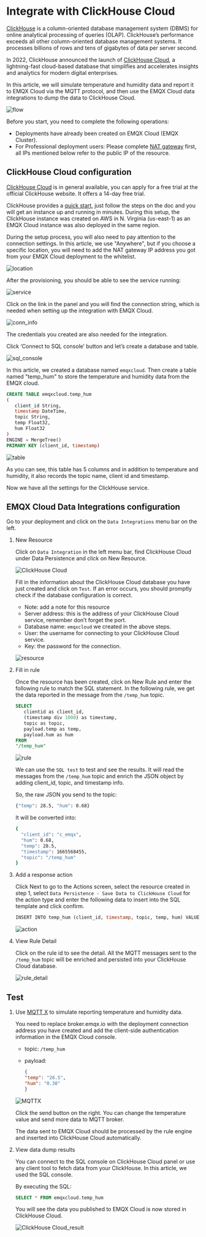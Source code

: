 # Integrate with ClickHouse Cloud

[ClickHouse](https://clickhouse_cloud.com/docs/en/) is a column-oriented database management system (DBMS) for online analytical processing of queries (OLAP). ClickHouse’s performance exceeds all other column-oriented database management systems. It processes billions of rows and tens of gigabytes of data per server second.

In 2022, ClickHouse announced the launch of [ClickHouse Cloud](https://clickhouse.com/cloud), a lightning-fast cloud-based database that simplifies and accelerates insights and analytics for modern digital enterprises.

In this article, we will simulate temperature and humidity data and report it to EMQX Cloud via the MQTT protocol, and then use the EMQX Cloud data integrations to dump the data to ClickHouse Cloud.

![flow](./_assets/clickhouse_cloud_flow.png)

Before you start, you need to complete the following operations:

- Deployments have already been created on EMQX Cloud (EMQX Cluster).
- For Professional deployment users: Please complete [NAT gateway](../vas/nat-gateway.md) first, all IPs mentioned below refer to the public IP of the resource.

## ClickHouse Cloud configuration

[ClickHouse Cloud](https://clickhouse.com/cloud) is in general available, you can apply for a free trial at the official ClickHouse website. It offers a 14-day free trial.

ClickHouse provides a [quick start](https://clickhouse.com/docs/en/quick-start), just follow the steps on the doc and you will get an instance up and running in minutes. During this setup, the ClickHouse instance was created on AWS in N. Virginia (us-east-1) as an EMQX Cloud instance was also deployed in the same region.

During the setup process, you will also need to pay attention to the connection settings. In this article, we use "Anywhere", but if you choose a specific location, you will need to add the NAT gateway IP address you got from your EMQX Cloud deployment to the whitelist.

![location](./_assets/location.png)

After the provisioning, you should be able to see the service running:

![service](./_assets/service.png)

Click on the link in the panel and you will find the connection string, which is needed when setting up the integration with EMQX Cloud.

![conn_info](./_assets/conn_info.png)

The credentials you created are also needed for the integration.

Click ‘Connect to SQL console’ button and let’s create a database and table.

![sql_console](./_assets/sql_console.png)

In this article, we created a database named `emqxcloud`. Then create a table named "temp_hum" to store the temperature and humidity data from the EMQX cloud.

   ```sql
   CREATE TABLE emqxcloud.temp_hum 
   (
      client_id String, 
      timestamp DateTime, 
      topic String, 
      temp Float32, 
      hum Float32
   ) 
   ENGINE = MergeTree() 
   PRIMARY KEY (client_id, timestamp)
   ```

![table](./_assets/table.png)

As you can see, this table has 5 columns and in addition to temperature and humidity, it also records the topic name, client id and timestamp.

Now we have all the settings for the ClickHouse service.

## EMQX Cloud Data Integrations configuration

Go to your deployment and click on the `Data Integrations` menu bar on the left.

1. New Resource

   Click on `Data Integration` in the left menu bar, find ClickHouse Cloud under Data Persistence and click on New Resource.

   ![ClickHouse Cloud](./_assets/data_integration_clickhouse_cloud.png)

   Fill in the information about the ClickHouse Cloud database you have just created and click on `Test`. If an error occurs, you should promptly check if the database configuration is correct.

   - Note: add a note for this resource
   - Server address: this is the address of your ClickHouse Cloud service, remember don’t forget the port.
   - Database name: `emqxcloud` we created in the above steps.
   - User: the username for connecting to your ClickHouse Cloud service.
   - Key: the password for the connection.

   ![resource](./_assets/clickhouse_cloud_resource.png)

2. Fill in rule

   Once the resource has been created, click on New Rule and enter the following rule to match the SQL statement. In the following rule, we get the data reported in the message from the `/temp_hum` topic.

   ```sql
   SELECT
      clientid as client_id,
      (timestamp div 1000) as timestamp,
      topic as topic,
      payload.temp as temp,
      payload.hum as hum
   FROM
   "/temp_hum"
   ```

   ![rule](./_assets/clickhouse_cloud_rule.png)

   We can use the `SQL test` to test and see the results. It will read the messages from the `/temp_hum` topic and enrich the JSON object by adding client_id, topic, and timestamp info.

   So, the raw JSON you send to the topic:

   ```bash
   {"temp": 28.5, "hum": 0.68}
   ```

   It will be converted into:

   ```bash
   {
     "client_id": "c_emqx",
     "hum": 0.68,
     "temp": 28.5,
     "timestamp": 1665568455,
     "topic": "/temp_hum"
   }
   ```

3. Add a response action

   Click Next to go to the Actions screen, select the resource created in step 1, select `Data Persistence - Save Data to ClickHouse Cloud` for the action type and enter the following data to insert into the SQL template and click confirm.

   ```sql
   INSERT INTO temp_hum (client_id, timestamp, topic, temp, hum) VALUES ('${client_id}', ${timestamp}, '${topic}', ${temp}, ${hum})
   ```

   ![action](./_assets/clickhouse_cloud_action.png)

4. View Rule Detail

   Click on the rule id to see the detail. All the MQTT messages sent to the `/temp_hum` topic will be enriched and persisted into your ClickHouse Cloud database.

   ![rule_detail](./_assets/clickhouse_cloud_rule_details.png)

## Test

1. Use [MQTT X](https://mqttx.app/) to simulate reporting temperature and humidity data.

   You need to replace broker.emqx.io with the deployment connection address you have created and add the client-side authentication information in the EMQX Cloud console.

    - topic: `/temp_hum`
    - payload:

      ```json
      {
      "temp": "26.5",
      "hum": "0.38"
      }
      ```

   ![MQTTX](./_assets/clickhouse_cloud_mqttx.png)

   Click the send button on the right. You can change the temperature value and send more data to MQTT broker.

   The data sent to EMQX Cloud should be processed by the rule engine and inserted into ClickHouse Cloud automatically.

2. View data dump results

   You can connect to the SQL console on ClickHouse Cloud panel or use any client tool to fetch data from your ClickHouse. In this article, we used the SQL console.

   By executing the SQL:

   ```sql
   SELECT * FROM emqxcloud.temp_hum
   ```

   You will see the data you published to EMQX Cloud is now stored in ClickHouse Cloud.

   ![ClickHouse Cloud_result](./_assets/clickhouse_cloud_result.png)

